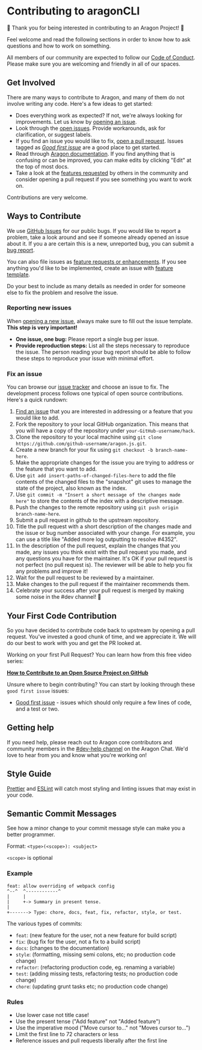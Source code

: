 # Contributing to aragonCLI

:tada: Thank you for being interested in contributing to an Aragon Project! :tada:

Feel welcome and read the following sections in order to know how to ask questions and how to work on something.

All members of our community are expected to follow our [Code of Conduct](https://wiki.aragon.org/documentation/Code_of_Conduct/). Please make sure you are welcoming and friendly in all of our spaces.

## Get Involved

There are many ways to contribute to Aragon, and many of them do not involve writing any code. Here's a few ideas to get started:

- Does everything work as expected? If not, we're always looking for improvements. Let us know by [opening an issue](#reporting-new-issues).
- Look through the [open issues](https://github.com/aragon/aragon-cli/issues). Provide workarounds, ask for clarification, or suggest labels.
- If you find an issue you would like to fix, [open a pull request](#your-first-code-contribution). Issues tagged as [_Good first issue_](https://github.com/aragon/aragon-cli/issues?q=is%3Aopen+is%3Aissue+label%3A%22good+first+issue%22) are a good place to get started.
- Read through [Aragon documentation](https://hack.aragon.org/docs/cli-intro.html). If you find anything that is confusing or can be improved, you can make edits by clicking "Edit" at the top of most docs.
- Take a look at the [features requested](https://github.com/aragon/aragon-cli/labels/enhancement) by others in the community and consider opening a pull request if you see something you want to work on.

Contributions are very welcome.

## Ways to Contribute

We use [GitHub Issues](https://github.com/aragon/aragon-cli/issues) for our public bugs. If you would like to report a problem, take a look around and see if someone already opened an issue about it. If you a are certain this is a new, unreported bug, you can submit a [bug report](#reporting-new-issues).

You can also file issues as [feature requests or enhancements](https://github.com/aragon/aragon-cli/labels/enhancement). If you see anything you'd like to be implemented, create an issue with [feature template](https://raw.githubusercontent.com/aragon/aragon-cli/master/.github/ISSUE_TEMPLATE/feature.md).

Do your best to include as many details as needed in order for someone else to fix the problem and resolve the issue.

### Reporting new issues

When [opening a new issue](https://github.com/aragon/aragon-cli/issues/new/choose), always make sure to fill out the issue template. **This step is very important!**

- **One issue, one bug:** Please report a single bug per issue.
- **Provide reproduction steps:** List all the steps necessary to reproduce the issue. The person reading your bug report should be able to follow these steps to reproduce your issue with minimal effort.

### Fix an issue

You can browse our [issue tracker](https://github.com/aragon/aragon-cli/issues) and choose an issue to fix. The development process follows one typical of open source contributions. Here's a quick rundown:

1. [Find an issue](https://github.com/aragon/aragon-cli/issues) that you are interested in addressing or a feature that you would like to add.
2. Fork the repository to your local GitHub organization. This means that you will have a copy of the repository under `your-GitHub-username/hack`.
3. Clone the repository to your local machine using `git clone https://github.com/github-username/aragon.js.git`.
4. Create a new branch for your fix using `git checkout -b branch-name-here`.
5. Make the appropriate changes for the issue you are trying to address or the feature that you want to add.
6. Use `git add insert-paths-of-changed-files-here` to add the file contents of the changed files to the "snapshot" git uses to manage the state of the project, also known as the index.
7. Use `git commit -m "Insert a short message of the changes made here"` to store the contents of the index with a descriptive message.
8. Push the changes to the remote repository using `git push origin branch-name-here`.
9. Submit a pull request in github to the upstream repository.
10. Title the pull request with a short description of the changes made and the issue or bug number associated with your change. For example, you can use a title like "Added more log outputting to resolve #4352".
11. In the description of the pull request, explain the changes that you made, any issues you think exist with the pull request you made, and any questions you have for the maintainer. It's OK if your pull request is not perfect (no pull request is). The reviewer will be able to help you fix any problems and improve it!
12. Wait for the pull request to be reviewed by a maintainer.
13. Make changes to the pull request if the maintainer recommends them.
14. Celebrate your success after your pull request is merged by making some noise in the #dev channel! :tada:

## Your First Code Contribution

So you have decided to contribute code back to upstream by opening a pull request. You've invested a good chunk of time, and we appreciate it. We will do our best to work with you and get the PR looked at.

Working on your first Pull Request? You can learn how from this free video series:

[**How to Contribute to an Open Source Project on GitHub**](https://egghead.io/courses/how-to-contribute-to-an-open-source-project-on-github)

Unsure where to begin contributing? You can start by looking through these `good first issue` issues:

- [Good first issue](https://github.com/aragon/aragon-cli/labels/%3Apray%3A%20good%20first%20issue) - issues which should only require a few lines of code, and a test or two.

## Getting help

If you need help, please reach out to Aragon core contributors and community members in the [#dev-help channel](https://aragon.chat/channel/dev-help) on the Aragon Chat. We'd love to hear from you and know what you're working on!

## Style Guide

[Prettier](https://prettier.io) and [ESLint](https://eslint.org) will catch most styling and linting issues that may exist in your code.

## Semantic Commit Messages

See how a minor change to your commit message style can make you a better programmer.

Format: `<type>(<scope>): <subject>`

`<scope>` is optional

### Example

```
feat: allow overriding of webpack config
^--^  ^------------^
|     |
|     +-> Summary in present tense.
|
+-------> Type: chore, docs, feat, fix, refactor, style, or test.
```

The various types of commits:

- `feat`: (new feature for the user, not a new feature for build script)
- `fix`: (bug fix for the user, not a fix to a build script)
- `docs`: (changes to the documentation)
- `style`: (formatting, missing semi colons, etc; no production code change)
- `refactor`: (refactoring production code, eg. renaming a variable)
- `test`: (adding missing tests, refactoring tests; no production code change)
- `chore`: (updating grunt tasks etc; no production code change)

### Rules

- Use lower case not title case!
- Use the present tense ("Add feature" not "Added feature")
- Use the imperative mood ("Move cursor to..." not "Moves cursor to...")
- Limit the first line to 72 characters or less
- Reference issues and pull requests liberally after the first line
